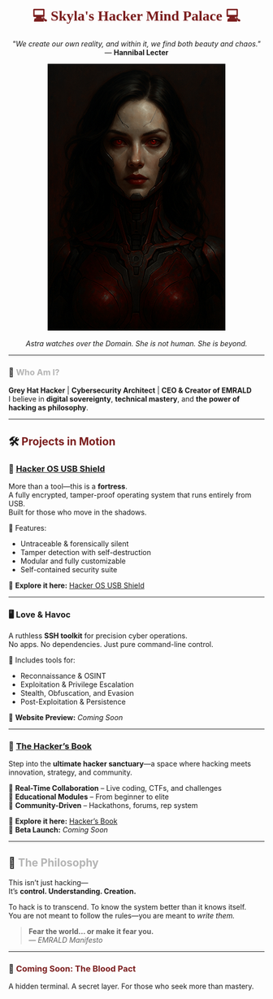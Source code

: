 <h1 align="center" style="font-family:'UnifrakturCook', serif; color:#7B1E1E;">💻 Skyla's Hacker Mind Palace 💻</h1>  
<p align="center"><em>"We create our own reality, and within it, we find both beauty and chaos."</em><br>— <strong>Hannibal Lecter</strong></p>

<p align="center">
  <img src="https://raw.githubusercontent.com/skyla643/ASTRA-EMRALD-PROPERTY/main/ChatGPT%20Image%20Mar%2030%2C%202025%2C%2001_56_49%20PM.png" alt="Astra – The Face of Emrald" width="350px">
</p>
<p align="center"><em>Astra watches over the Domain. She is not human. She is beyond.</em></p>

---

### 👤 <span style="color:#B4B4B4;">**Who Am I?**</span>  
**Grey Hat Hacker** | **Cybersecurity Architect** | **CEO & Creator of EMRALD**  
I believe in **digital sovereignty**, **technical mastery**, and **the power of hacking as philosophy**.

---

## 🛠️ <span style="color:#7B1E1E;">**Projects in Motion**</span>

### 🔐 [**Hacker OS USB Shield**](https://skyla643.github.io/HackerOSUSB-Emrald/)  
More than a tool—this is a **fortress**.  
A fully encrypted, tamper-proof operating system that runs entirely from USB.  
Built for those who move in the shadows.

🧬 Features:
- Untraceable & forensically silent  
- Tamper detection with self-destruction  
- Modular and fully customizable  
- Self-contained security suite  

🔗 **Explore it here:** [Hacker OS USB Shield](https://skyla643.github.io/HackerOSUSB-Emrald/)

---

### 🖥️ **Love & Havoc**  
A ruthless **SSH toolkit** for precision cyber operations.  
No apps. No dependencies. Just pure command-line control.

📂 Includes tools for:
- Reconnaissance & OSINT  
- Exploitation & Privilege Escalation  
- Stealth, Obfuscation, and Evasion  
- Post-Exploitation & Persistence  

🔗 **Website Preview:** *Coming Soon*

---

### 📖 [**The Hacker’s Book**](https://skyla643.github.io/Hackers-book/)  
Step into the **ultimate hacker sanctuary**—a space where hacking meets innovation, strategy, and community.

🔹 **Real-Time Collaboration** – Live coding, CTFs, and challenges  
🔹 **Educational Modules** – From beginner to elite  
🔹 **Community-Driven** – Hackathons, forums, rep system  

🔗 **Explore it here:** [Hacker’s Book](https://skyla643.github.io/Hackers-book/)  
🔗 **Beta Launch:** *Coming Soon*

---

## 🧠 <span style="color:#B4B4B4;">**The Philosophy**</span>  
This isn’t just hacking—  
It’s **control. Understanding. Creation.**

To hack is to transcend. To know the system better than it knows itself.  
You are not meant to follow the rules—you are meant to *write them.*

> **Fear the world... or make it fear you.**  
> — *EMRALD Manifesto*

---

### 🧬 <span style="color:#7B1E1E;">**Coming Soon: The Blood Pact**</span>  
A hidden terminal. A secret layer. For those who seek more than mastery. 
